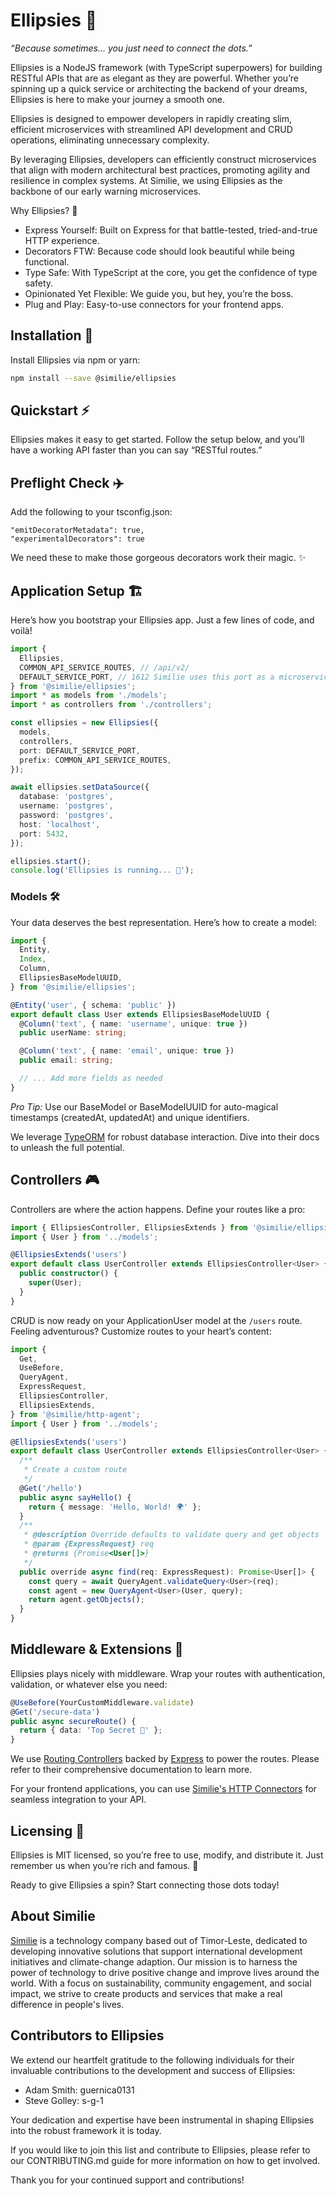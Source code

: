 # Ellipsies 🌌

_“Because sometimes… you just need to connect the dots.”_

Ellipsies is a NodeJS framework (with TypeScript superpowers) for building RESTful APIs that are as elegant as they are powerful. Whether you’re spinning up a quick service or architecting the backend of your dreams, Ellipsies is here to make your journey a smooth one.

Ellipsies is designed to empower developers in rapidly creating slim, efficient microservices with streamlined API development and CRUD operations, eliminating unnecessary complexity.

By leveraging Ellipsies, developers can efficiently construct microservices that align with modern architectural best practices, promoting agility and resilience in complex systems. At Similie, we using Ellipsies as the backbone of our early warning microservices.

Why Ellipsies? 🤔

* Express Yourself: Built on Express for that battle-tested, tried-and-true HTTP experience.
* Decorators FTW: Because code should look beautiful while being functional.
* Type Safe: With TypeScript at the core, you get the confidence of type safety.
* Opinionated Yet Flexible: We guide you, but hey, you’re the boss.
* Plug and Play: Easy-to-use connectors for your frontend apps.

## Installation 🚀

Install Ellipsies via npm or yarn:

```bash
npm install --save @similie/ellipsies
```

## Quickstart ⚡

Ellipsies makes it easy to get started. Follow the setup below, and you’ll have a working API faster than you can say “RESTful routes.”

## Preflight Check ✈️

Add the following to your tsconfig.json:

```
"emitDecoratorMetadata": true,
"experimentalDecorators": true
```

We need these to make those gorgeous decorators work their magic. ✨

## Application Setup 🏗️

Here’s how you bootstrap your Ellipsies app. Just a few lines of code, and voilà!

```typescript
import {
  Ellipsies,
  COMMON_API_SERVICE_ROUTES, // /api/v2/
  DEFAULT_SERVICE_PORT, // 1612 Similie uses this port as a microservice default
} from '@similie/ellipsies';
import * as models from './models';
import * as controllers from './controllers';

const ellipsies = new Ellipsies({
  models,
  controllers,
  port: DEFAULT_SERVICE_PORT,
  prefix: COMMON_API_SERVICE_ROUTES,
});

await ellipsies.setDataSource({
  database: 'postgres',
  username: 'postgres',
  password: 'postgres',
  host: 'localhost',
  port: 5432,
});

ellipsies.start();
console.log('Ellipsies is running... 🚀');
```

### Models 🛠️

Your data deserves the best representation. Here’s how to create a model:

```typescript
import {
  Entity,
  Index,
  Column,
  EllipsiesBaseModelUUID,
} from '@similie/ellipsies';

@Entity('user', { schema: 'public' })
export default class User extends EllipsiesBaseModelUUID {
  @Column('text', { name: 'username', unique: true })
  public userName: string;

  @Column('text', { name: 'email', unique: true })
  public email: string;

  // ... Add more fields as needed
}
```

_Pro Tip:_ Use our BaseModel or BaseModelUUID for auto-magical timestamps (createdAt, updatedAt) and unique identifiers.

We leverage [TypeORM](https://typeorm.io/) for robust database interaction. Dive into their docs to unleash the full potential.

## Controllers 🎮

Controllers are where the action happens. Define your routes like a pro:

```typescript
import { EllipsiesController, EllipsiesExtends } from '@similie/ellipsies';
import { User } from '../models';

@EllipsiesExtends('users')
export default class UserController extends EllipsiesController<User> {
  public constructor() {
    super(User);
  }
}
```

CRUD is now ready on your ApplicationUser model at the `/users` route. Feeling adventurous? Customize routes to your heart’s content:

```typescript
import {
  Get,
  UseBefore,
  QueryAgent,
  ExpressRequest,
  EllipsiesController,
  EllipsiesExtends,
} from '@similie/http-agent';
import { User } from '../models';

@EllipsiesExtends('users')
export default class UserController extends EllipsiesController<User> {
  /**
   * Create a custom route
   */
  @Get('/hello')
  public async sayHello() {
    return { message: 'Hello, World! 🌍' };
  }
  /**
   * @description Override defaults to validate query and get objects
   * @param {ExpressRequest} req
   * @returns {Promise<User[]>}
   */
  public override async find(req: ExpressRequest): Promise<User[]> {
    const query = await QueryAgent.validateQuery<User>(req);
    const agent = new QueryAgent<User>(User, query);
    return agent.getObjects();
  }
}
```

## Middleware & Extensions 🧩

Ellipsies plays nicely with middleware. Wrap your routes with authentication, validation, or whatever else you need:

```typescript
@UseBefore(YourCustomMiddleware.validate)
@Get('/secure-data')
public async secureRoute() {
  return { data: 'Top Secret 🤫' };
}
```

We use [Routing Controllers](https://github.com/typestack/routing-controllers#readme) backed by [Express](https://github.com/expressjs/express) to power the routes. Please refer to their comprehensive documentation to learn more.

For your frontend applications, you can use [Similie's HTTP Connectors](https://github.com/similie/http-connector) for seamless integration to your API.

## Licensing 📜

Ellipsies is MIT licensed, so you’re free to use, modify, and distribute it. Just remember us when you’re rich and famous. 💖

Ready to give Ellipsies a spin? Start connecting those dots today!

## About Similie

[Similie](https://similie.org) is a technology company based out of Timor-Leste, dedicated to developing innovative solutions that support international development initiatives and climate-change adaption. Our mission is to harness the power of technology to drive positive change and improve lives around the world. With a focus on sustainability, community engagement, and social impact, we strive to create products and services that make a real difference in people's lives.


## Contributors to Ellipsies

We extend our heartfelt gratitude to the following individuals for their invaluable contributions to the development and success of Ellipsies:
* Adam Smith: guernica0131
* Steve Golley: s-g-1

Your dedication and expertise have been instrumental in shaping Ellipsies into the robust framework it is today.

If you would like to join this list and contribute to Ellipsies, please refer to our CONTRIBUTING.md guide for more information on how to get involved.

Thank you for your continued support and contributions!
